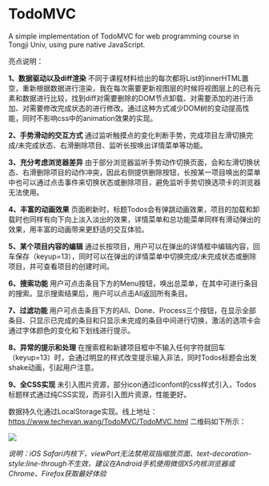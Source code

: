 # TodoMVC
A simple implementation of TodoMVC for web programming course in Tongji Univ, using pure native JavaScript.

亮点说明：

**1、数据驱动以及diff渲染**
不同于课程材料给出的每次都将List的innerHTML置空，重新根据数据进行渲染，我在每次需要更新视图层的时候将视图层上的已有元素和数据进行比较，找到diff对需要删除的DOM节点卸载、对需要添加的进行添加、对需要修改完成状态的进行修改。通过这种方式减少DOM树的变动提高性能，同时不影响css中的animation效果的实现。

**2、手势滑动的交互方式**
通过监听触摸点的变化判断手势，完成项目左滑切换完成/未完成状态、右滑删除项目、监听长按唤出详情菜单等功能。

**3、充分考虑浏览器差异**
由于部分浏览器监听手势动作切换页面，会和左滑切换状态、右滑删除项目的动作冲突，因此右侧提供删除按钮，长按某一项目唤出的菜单中也可以通过点击事件来切换状态或删除项目，避免监听手势切换选项卡的浏览器无法使用。

**4、丰富的动画效果**
页面刷新时，标题Todos会有弹跳动画效果，项目的加载和卸载时也同样有向下向上淡入淡出的效果，详情菜单和总功能菜单同样有滑动弹出的效果，用丰富的动画带来更舒适的交互体验。

**5、某个项目内容的编辑**
通过长按项目，用户可以在弹出的详情框中编辑内容，回车保存（keyup=13），同时可以在弹出的详情菜单中切换完成/未完成状态或删除项目，并可查看项目的创建时间。

**6、搜索功能**
用户可点击条目下方的Menu按钮，唤出总菜单，在其中可进行条目的搜索。显示搜索结果后，用户可以点击All返回所有条目。

**7、过滤功能**
用户可点击条目下方的All、Done、Process三个按钮，在显示全部条目、只显示已完成的条目和只显示未完成的条目中间进行切换，激活的选项卡会通过字体颜色的变化和下划线进行提示。

**8、异常的提示和处理**
在搜索框和新建项目框中不输入任何字符就回车（keyup=13）时，会通过明显的样式改变提示输入非法，同时Todos标题会出发shake动画，引起用户注意。

**9、全CSS实现**
未引入图片资源，部分icon通过iconfont的css样式引入，Todos标题样式通过纯CSS实现，而非引入图片资源，性能更好。

数据持久化通过LocalStorage实现。线上地址：https://www.techevan.wang/TodoMVC/TodoMVC.html
二维码如下所示：

<img src='https://www.techevan.wang/TodoMVC/TodoMVC.png'/>

*说明：iOS Safari内核下，viewPort无法禁用双指缩放页面、text-decoration-style:line-through不生效，建议在Android手机使用微信X5内核浏览器或Chrome、Firefox获取最好体验*
